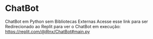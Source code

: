 # ChatBot
ChatBot em Python sem Bibliotecas Externas
Acesse esse link para ser Redirecionado ao Replit para ver o ChatBot em execução:
https://replit.com/@iRnx/ChatBot#main.py
